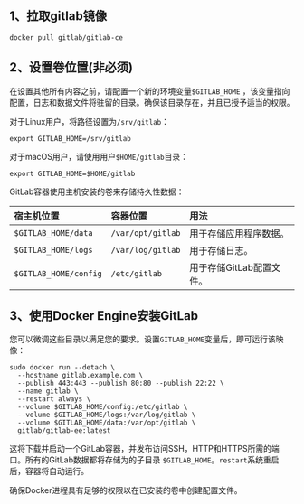 ## 1、拉取gitlab镜像

`docker pull gitlab/gitlab-ce`

## 2、设置卷位置(非必须)

在设置其他所有内容之前，请配置一个新的环境变量`$GITLAB_HOME` ，该变量指向配置，日志和数据文件将驻留的目录。确保该目录存在，并且已授予适当的权限。

对于Linux用户，将路径设置为`/srv/gitlab`：

```
export GITLAB_HOME=/srv/gitlab
```

对于macOS用户，请使用用户`$HOME/gitlab`目录：

```
export GITLAB_HOME=$HOME/gitlab
```

GitLab容器使用主机安装的卷来存储持久性数据：

| 宿主机位置            | 容器位置          | 用法                     |
| :-------------------- | :---------------- | :----------------------- |
| `$GITLAB_HOME/data`   | `/var/opt/gitlab` | 用于存储应用程序数据。   |
| `$GITLAB_HOME/logs`   | `/var/log/gitlab` | 用于存储日志。           |
| `$GITLAB_HOME/config` | `/etc/gitlab`     | 用于存储GitLab配置文件。 |



## 3、使用Docker Engine安装GitLab

您可以微调这些目录以满足您的要求。设置`GITLAB_HOME`变量后，即可运行该映像：

```
sudo docker run --detach \
  --hostname gitlab.example.com \
  --publish 443:443 --publish 80:80 --publish 22:22 \
  --name gitlab \
  --restart always \
  --volume $GITLAB_HOME/config:/etc/gitlab \
  --volume $GITLAB_HOME/logs:/var/log/gitlab \
  --volume $GITLAB_HOME/data:/var/opt/gitlab \
  gitlab/gitlab-ee:latest
```

这将下载并启动一个GitLab容器，并发布访问SSH，HTTP和HTTPS所需的端口。所有的GitLab数据都将存储为的子目录 `$GITLAB_HOME`。`restart`系统重启后，容器将自动运行。

确保Docker进程具有足够的权限以在已安装的卷中创建配置文件。